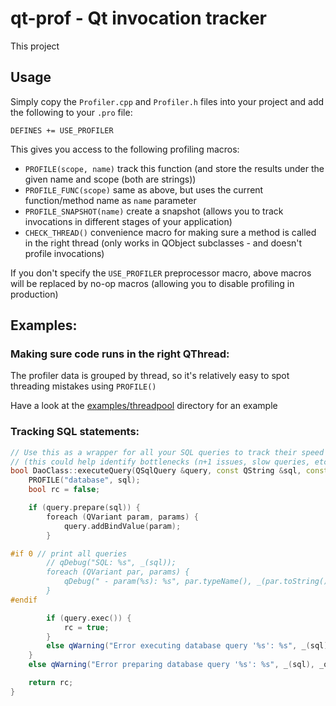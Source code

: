 # qt-prof - Qt invocation tracker

This project 



## Usage

Simply copy the `Profiler.cpp` and `Profiler.h` files into your project and add the following to your `.pro` file:

```qmake
DEFINES += USE_PROFILER
```

This gives you access to the following profiling macros:

- `PROFILE(scope, name)` track this function (and store the results under the given name and scope (both are strings))
- `PROFILE_FUNC(scope)` same as above, but uses the current function/method name as `name` parameter
- `PROFILE_SNAPSHOT(name)` create a snapshot (allows you to track invocations in different stages of your application)
- `CHECK_THREAD()` convenience macro for making sure a method is called in the right thread (only works in QObject subclasses - and doesn't profile invocations)

If you don't specify the `USE_PROFILER` preprocessor macro, above macros will be replaced by no-op macros (allowing you to disable profiling in production)



## Examples:

### Making sure code runs in the right QThread:

The profiler data is grouped by thread, so it's relatively easy to spot threading mistakes using `PROFILE()`

Have a look at the [examples/threadpool](examples/threadpool/) directory for an example

### Tracking SQL statements:

```cpp
// Use this as a wrapper for all your SQL queries to track their speed and invocation count
// (this could help identify bottlenecks (n+1 issues, slow queries, etc.)
bool DaoClass::executeQuery(QSqlQuery &query, const QString &sql, const QVariantList &params) {
	PROFILE("database", sql);
	bool rc = false;

	if (query.prepare(sql)) {
		foreach (QVariant param, params) {
			query.addBindValue(param);
		}

#if 0 // print all queries
		// qDebug("SQL: %s", _(sql));
		foreach (QVariant par, params) {
			qDebug(" - param(%s): %s", par.typeName(), _(par.toString()));
		}
#endif

		if (query.exec()) {
			rc = true;
		}
		else qWarning("Error executing database query '%s': %s", _(sql), _(query.lastError()));
	}
	else qWarning("Error preparing database query '%s': %s", _(sql), _query.lastError()));

	return rc;
}

```
